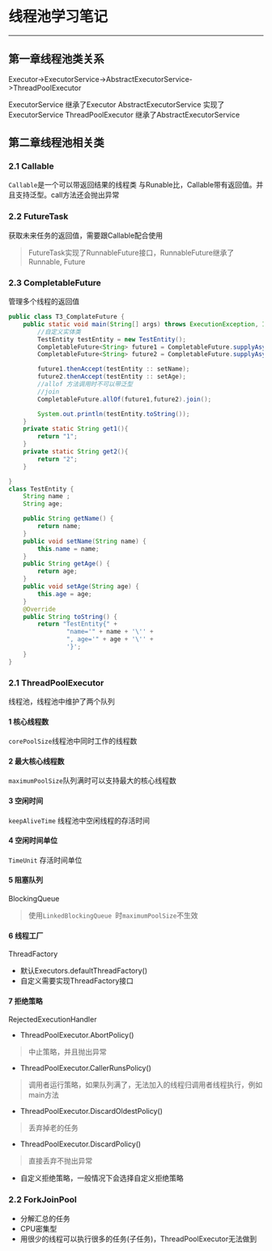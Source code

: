 # 线程池学习笔记
---
## 第一章线程池类关系
Executor->ExecutorService->AbstractExecutorService->ThreadPoolExecutor

ExecutorService 继承了Executor
AbstractExecutorService 实现了 ExecutorService
ThreadPoolExecutor 继承了AbstractExecutorService

## 第二章线程池相关类

### 2.1 Callable
`Callable`是一个可以带返回结果的线程类
与Runable比，Callable带有返回值。并且支持泛型。call方法还会抛出异常

### 2.2 FutureTask
获取未来任务的返回值，需要跟Callable配合使用
> FutureTask实现了RunnableFuture接口，RunnableFuture继承了Runnable, Future

### 2.3 CompletableFuture
管理多个线程的返回值
``` java
public class T3_ComplateFuture {
    public static void main(String[] args) throws ExecutionException, InterruptedException {
        //自定义实体类
        TestEntity testEntity = new TestEntity();
        CompletableFuture<String> future1 = CompletableFuture.supplyAsync(() -> get1());
        CompletableFuture<String> future2 = CompletableFuture.supplyAsync(() -> get2());

        future1.thenAccept(testEntity :: setName);
        future2.thenAccept(testEntity :: setAge);
        //allof 方法调用时不可以带泛型
        //join
        CompletableFuture.allOf(future1,future2).join();

        System.out.println(testEntity.toString());
    }
    private static String get1(){
        return "1";
    }
    private static String get2(){
        return "2";
    }

}
class TestEntity {
    String name ;
    String age;

    public String getName() {
        return name;
    }
    public void setName(String name) {
        this.name = name;
    }
    public String getAge() {
        return age;
    }
    public void setAge(String age) {
        this.age = age;
    }
    @Override
    public String toString() {
        return "TestEntity{" +
                "name='" + name + '\'' +
                ", age='" + age + '\'' +
                '}';
    }
}
```

### 2.1 ThreadPoolExecutor
线程池，线程池中维护了两个队列

#### 1 核心线程数
`corePoolSize`线程池中同时工作的线程数

#### 2 最大核心线程数
`maximumPoolSize`队列满时可以支持最大的核心线程数

#### 3 空闲时间
`keepAliveTime` 线程池中空闲线程的存活时间

#### 4 空闲时间单位
`TimeUnit` 存活时间单位

#### 5 阻塞队列
BlockingQueue

> 使用`LinkedBlockingQueue `时`maximumPoolSize`不生效

#### 6 线程工厂
ThreadFactory
- 默认Executors.defaultThreadFactory()
- 自定义需要实现ThreadFactory接口

#### 7 拒绝策略
RejectedExecutionHandler

- ThreadPoolExecutor.AbortPolicy()
> 中止策略，并且抛出异常
- ThreadPoolExecutor.CallerRunsPolicy()
> 调用者运行策略，如果队列满了，无法加入的线程归调用者线程执行，例如main方法
- ThreadPoolExecutor.DiscardOldestPolicy()
> 丢弃掉老的任务
- ThreadPoolExecutor.DiscardPolicy()
> 直接丢弃不抛出异常
- 自定义拒绝策略，一般情况下会选择自定义拒绝策略

### 2.2 ForkJoinPool
- 分解汇总的任务
- CPU密集型
- 用很少的线程可以执行很多的任务(子任务)，ThreadPoolExecutor无法做到
